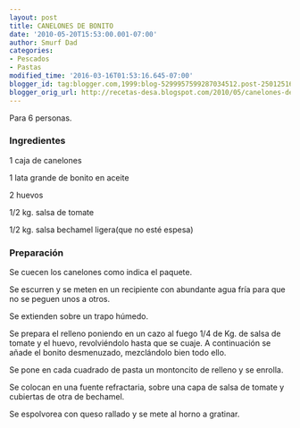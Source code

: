 ```yaml
---
layout: post
title: CANELONES DE BONITO
date: '2010-05-20T15:53:00.001-07:00'
author: Smurf Dad
categories:
- Pescados
- Pastas
modified_time: '2016-03-16T01:53:16.645-07:00'
blogger_id: tag:blogger.com,1999:blog-5299957599287034512.post-2501251676763788116
blogger_orig_url: http://recetas-desa.blogspot.com/2010/05/canelones-de-bonito.html
---
```


Para 6 personas.

<h3>Ingredientes</h3>

1 caja de canelones

1 lata grande de bonito en aceite

2 huevos

1/2 kg. salsa de tomate

1/2 kg. salsa bechamel ligera(que no est&eacute; espesa)

<h3>Preparaci&oacute;n</h3>

Se cuecen los canelones como indica el paquete.

Se escurren y se meten en un recipiente con abundante agua fr&iacute;a para que no se peguen unos a otros.

Se extienden sobre un trapo h&uacute;medo.

Se prepara el relleno poniendo en un cazo al fuego 1/4 de Kg. de salsa de tomate y el huevo, revolvi&eacute;ndolo hasta que se cuaje.  A continuaci&oacute;n se a&ntilde;ade el bonito desmenuzado, mezcl&aacute;ndolo bien todo ello.

Se pone en cada cuadrado de pasta un montoncito de relleno y se enrolla.

Se colocan en una fuente refractaria, sobre una capa de salsa de tomate y cubiertas de otra de bechamel.

Se espolvorea con queso rallado y se mete al horno a gratinar.


